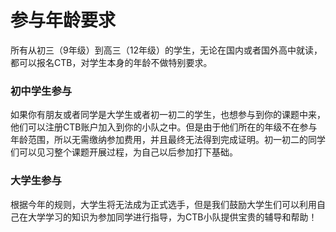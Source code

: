 # 参与年龄要求

所有从初三（9年级）到高三（12年级）的学生，无论在国内或者国外高中就读，都可以报名CTB，对学生本身的年龄不做特别要求。

### 初中学生参与

如果你有朋友或者同学是大学生或者初一初二的学生，也想参与到你的课题中来，他们可以注册CTB账户加入到你的小队之中。但是由于他们所在的年级不在参与年龄范围，所以无需缴纳参加费用，并且最终无法得到完成证明。初一初二的同学们可以见习整个课题开展过程，为自己以后参加打下基础。 

### 大学生参与

根据今年的规则，大学生将无法成为正式选手，但是我们鼓励大学生们可以利用自己在大学学习的知识为参加同学进行指导，为CTB小队提供宝贵的辅导和帮助！

